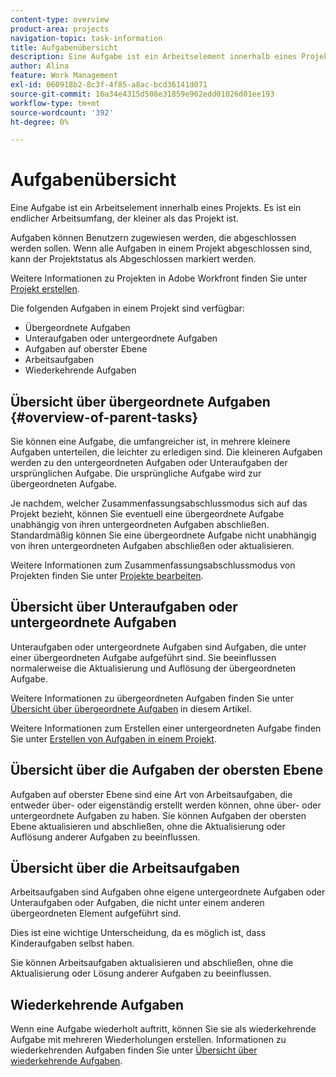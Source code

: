 ```yaml
---
content-type: overview
product-area: projects
navigation-topic: task-information
title: Aufgabenübersicht
description: Eine Aufgabe ist ein Arbeitselement innerhalb eines Projekts. Es ist ein endlicher Arbeitsumfang, der kleiner als das Projekt ist.
author: Alina
feature: Work Management
exl-id: 060918b2-8c3f-4f85-a8ac-bcd36141d071
source-git-commit: 16a34e4315d508e31859e962edd01026d01ee193
workflow-type: tm+mt
source-wordcount: '392'
ht-degree: 0%

---
```


# Aufgabenübersicht

<!-- Audited: 01/2024 -->

Eine Aufgabe ist ein Arbeitselement innerhalb eines Projekts. Es ist ein endlicher Arbeitsumfang, der kleiner als das Projekt ist.

Aufgaben können Benutzern zugewiesen werden, die abgeschlossen werden sollen. Wenn alle Aufgaben in einem Projekt abgeschlossen sind, kann der Projektstatus als Abgeschlossen markiert werden.

Weitere Informationen zu Projekten in Adobe Workfront finden Sie unter [Projekt erstellen](../../../manage-work/projects/create-projects/create-project.md).

Die folgenden Aufgaben in einem Projekt sind verfügbar:

* Übergeordnete Aufgaben
* Unteraufgaben oder untergeordnete Aufgaben
* Aufgaben auf oberster Ebene
* Arbeitsaufgaben
* Wiederkehrende Aufgaben

## Übersicht über übergeordnete Aufgaben  {#overview-of-parent-tasks}

Sie können eine Aufgabe, die umfangreicher ist, in mehrere kleinere Aufgaben unterteilen, die leichter zu erledigen sind. Die kleineren Aufgaben werden zu den untergeordneten Aufgaben oder Unteraufgaben der ursprünglichen Aufgabe. Die ursprüngliche Aufgabe wird zur übergeordneten Aufgabe.

Je nachdem, welcher Zusammenfassungsabschlussmodus sich auf das Projekt bezieht, können Sie eventuell eine übergeordnete Aufgabe unabhängig von ihren untergeordneten Aufgaben abschließen. Standardmäßig können Sie eine übergeordnete Aufgabe nicht unabhängig von ihren untergeordneten Aufgaben abschließen oder aktualisieren.

Weitere Informationen zum Zusammenfassungsabschlussmodus von Projekten finden Sie unter [Projekte bearbeiten](../../../manage-work/projects/manage-projects/edit-projects.md).

## Übersicht über Unteraufgaben oder untergeordnete Aufgaben

Unteraufgaben oder untergeordnete Aufgaben sind Aufgaben, die unter einer übergeordneten Aufgabe aufgeführt sind. Sie beeinflussen normalerweise die Aktualisierung und Auflösung der übergeordneten Aufgabe.

Weitere Informationen zu übergeordneten Aufgaben finden Sie unter [Übersicht über übergeordnete Aufgaben](#overview-of-parent-tasks) in diesem Artikel.

Weitere Informationen zum Erstellen einer untergeordneten Aufgabe finden Sie unter [Erstellen von Aufgaben in einem Projekt](../../../manage-work/tasks/create-tasks/create-tasks-in-project.md).

## Übersicht über die Aufgaben der obersten Ebene

Aufgaben auf oberster Ebene sind eine Art von Arbeitsaufgaben, die entweder über- oder eigenständig erstellt werden können, ohne über- oder untergeordnete Aufgaben zu haben. Sie können Aufgaben der obersten Ebene aktualisieren und abschließen, ohne die Aktualisierung oder Auflösung anderer Aufgaben zu beeinflussen.

## Übersicht über die Arbeitsaufgaben

Arbeitsaufgaben sind Aufgaben ohne eigene untergeordnete Aufgaben oder Unteraufgaben oder Aufgaben, die nicht unter einem anderen übergeordneten Element aufgeführt sind.

Dies ist eine wichtige Unterscheidung, da es möglich ist, dass Kinderaufgaben selbst haben.

Sie können Arbeitsaufgaben aktualisieren und abschließen, ohne die Aktualisierung oder Lösung anderer Aufgaben zu beeinflussen.

## Wiederkehrende Aufgaben

Wenn eine Aufgabe wiederholt auftritt, können Sie sie als wiederkehrende Aufgabe mit mehreren Wiederholungen erstellen. Informationen zu wiederkehrenden Aufgaben finden Sie unter [Übersicht über wiederkehrende Aufgaben](../../../manage-work/tasks/manage-tasks/recurring-tasks-overview.md).
